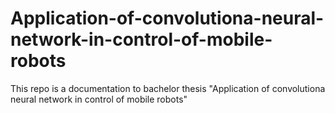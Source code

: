 # Application-of-convolutiona-neural-network-in-control-of-mobile-robots
This repo is a documentation to bachelor thesis "Application of convolutiona neural network in control of mobile robots"
